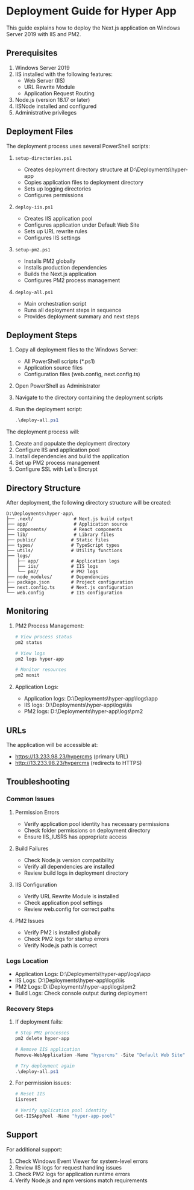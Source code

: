 # Deployment Guide for Hyper App

This guide explains how to deploy the Next.js application on Windows Server 2019 with IIS and PM2.

## Prerequisites

1. Windows Server 2019
2. IIS installed with the following features:
   - Web Server (IIS)
   - URL Rewrite Module
   - Application Request Routing
3. Node.js (version 18.17 or later)
4. IISNode installed and configured
5. Administrative privileges

## Deployment Files

The deployment process uses several PowerShell scripts:

1. `setup-directories.ps1`
   - Creates deployment directory structure at D:\Deployments\hyper-app
   - Copies application files to deployment directory
   - Sets up logging directories
   - Configures permissions

2. `deploy-iis.ps1`
   - Creates IIS application pool
   - Configures application under Default Web Site
   - Sets up URL rewrite rules
   - Configures IIS settings

3. `setup-pm2.ps1`
   - Installs PM2 globally
   - Installs production dependencies
   - Builds the Next.js application
   - Configures PM2 process management

4. `deploy-all.ps1`
   - Main orchestration script
   - Runs all deployment steps in sequence
   - Provides deployment summary and next steps

## Deployment Steps

1. Copy all deployment files to the Windows Server:
   - All PowerShell scripts (*.ps1)
   - Application source files
   - Configuration files (web.config, next.config.ts)

2. Open PowerShell as Administrator

3. Navigate to the directory containing the deployment scripts

4. Run the deployment script:
   ```powershell
   .\deploy-all.ps1
   ```

The deployment process will:
1. Create and populate the deployment directory
2. Configure IIS and application pool
3. Install dependencies and build the application
4. Set up PM2 process management
5. Configure SSL with Let's Encrypt

## Directory Structure

After deployment, the following directory structure will be created:

```
D:\Deployments\hyper-app\
├── .next/               # Next.js build output
├── app/                 # Application source
├── components/          # React components
├── lib/                 # Library files
├── public/             # Static files
├── types/              # TypeScript types
├── utils/              # Utility functions
├── logs/
│   ├── app/            # Application logs
│   ├── iis/            # IIS logs
│   └── pm2/            # PM2 logs
├── node_modules/       # Dependencies
├── package.json        # Project configuration
├── next.config.ts      # Next.js configuration
└── web.config          # IIS configuration
```

## Monitoring

1. PM2 Process Management:
   ```powershell
   # View process status
   pm2 status

   # View logs
   pm2 logs hyper-app

   # Monitor resources
   pm2 monit
   ```

2. Application Logs:
   - Application logs: D:\Deployments\hyper-app\logs\app
   - IIS logs: D:\Deployments\hyper-app\logs\iis
   - PM2 logs: D:\Deployments\hyper-app\logs\pm2

## URLs

The application will be accessible at:
- https://13.233.98.23/hypercms (primary URL)
- http://13.233.98.23/hypercms (redirects to HTTPS)

## Troubleshooting

### Common Issues

1. Permission Errors
   - Verify application pool identity has necessary permissions
   - Check folder permissions on deployment directory
   - Ensure IIS_IUSRS has appropriate access

2. Build Failures
   - Check Node.js version compatibility
   - Verify all dependencies are installed
   - Review build logs in deployment directory

3. IIS Configuration
   - Verify URL Rewrite Module is installed
   - Check application pool settings
   - Review web.config for correct paths

4. PM2 Issues
   - Verify PM2 is installed globally
   - Check PM2 logs for startup errors
   - Verify Node.js path is correct

### Logs Location

- Application Logs: D:\Deployments\hyper-app\logs\app
- IIS Logs: D:\Deployments\hyper-app\logs\iis
- PM2 Logs: D:\Deployments\hyper-app\logs\pm2
- Build Logs: Check console output during deployment

### Recovery Steps

1. If deployment fails:
   ```powershell
   # Stop PM2 processes
   pm2 delete hyper-app

   # Remove IIS application
   Remove-WebApplication -Name "hypercms" -Site "Default Web Site"

   # Try deployment again
   .\deploy-all.ps1
   ```

2. For permission issues:
   ```powershell
   # Reset IIS
   iisreset

   # Verify application pool identity
   Get-IISAppPool -Name "hyper-app-pool"
   ```

## Support

For additional support:
1. Check Windows Event Viewer for system-level errors
2. Review IIS logs for request handling issues
3. Check PM2 logs for application runtime errors
4. Verify Node.js and npm versions match requirements
